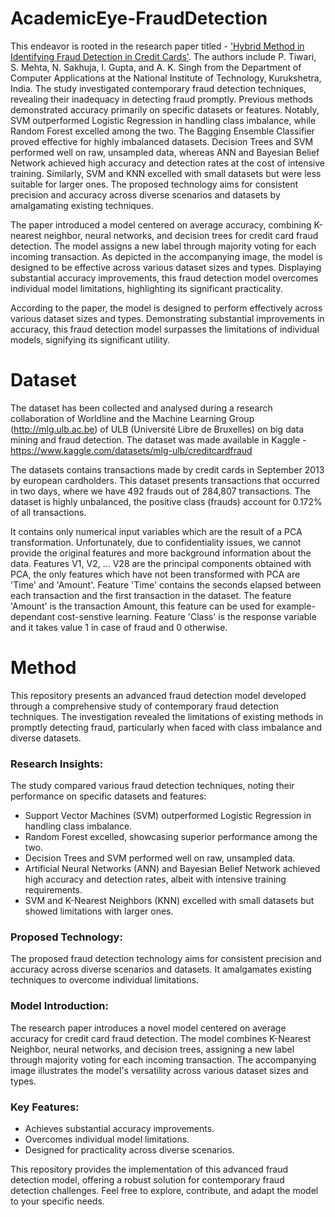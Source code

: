 # AcademicEye-FraudDetection
This endeavor is rooted in the research paper titled - ['Hybrid Method in Identifying Fraud Detection in Credit Cards'](https://www.springerprofessional.de/en/hybrid-method-in-identifying-the-fraud-detection-in-the-credit-c/18238758). The authors include P. Tiwari, S. Mehta, N. Sakhuja, I. Gupta, and A. K. Singh from the Department of Computer Applications at the National Institute of Technology, Kurukshetra, India.
The study investigated contemporary fraud detection techniques, revealing their inadequacy in detecting fraud promptly. Previous methods demonstrated accuracy primarily on specific datasets or features. Notably, SVM outperformed Logistic Regression in handling class imbalance, while Random Forest excelled among the two. The Bagging Ensemble Classifier proved effective for highly imbalanced datasets. Decision Trees and SVM performed well on raw, unsampled data, whereas ANN and Bayesian Belief Network achieved high accuracy and detection rates at the cost of intensive training. Similarly, SVM and KNN excelled with small datasets but were less suitable for larger ones. The proposed technology aims for consistent precision and accuracy across diverse scenarios and datasets by amalgamating existing techniques.

The paper introduced a model centered on average accuracy, combining K-nearest neighbor, neural networks, and decision trees for credit card fraud detection. The model assigns a new label through majority voting for each incoming transaction. As depicted in the accompanying image, the model is designed to be effective across various dataset sizes and types. Displaying substantial accuracy improvements, this fraud detection model overcomes individual model limitations, highlighting its significant practicality.

According to the paper, the model is designed to perform effectively across various dataset sizes and types. Demonstrating substantial improvements in accuracy, this fraud detection model surpasses the limitations of individual models, signifying its significant utility.


# Dataset
The dataset has been collected and analysed during a research collaboration of Worldline and the Machine Learning Group (http://mlg.ulb.ac.be) of ULB (Université Libre de Bruxelles) on big data mining and fraud detection. The dataset was made available in Kaggle - https://www.kaggle.com/datasets/mlg-ulb/creditcardfraud

The datasets contains transactions made by credit cards in September 2013 by european cardholders. This dataset presents transactions that occurred in two days, where we have 492 frauds out of 284,807 transactions. The dataset is highly unbalanced, the positive class (frauds) account for 0.172% of all transactions.

It contains only numerical input variables which are the result of a PCA transformation. Unfortunately, due to confidentiality issues, we cannot provide the original features and more background information about the data. Features V1, V2, ... V28 are the principal components obtained with PCA, the only features which have not been transformed with PCA are 'Time' and 'Amount'. Feature 'Time' contains the seconds elapsed between each transaction and the first transaction in the dataset. The feature 'Amount' is the transaction Amount, this feature can be used for example-dependant cost-senstive learning. Feature 'Class' is the response variable and it takes value 1 in case of fraud and 0 otherwise.

# Method 

This repository presents an advanced fraud detection model developed through a comprehensive study of contemporary fraud detection techniques. The investigation revealed the limitations of existing methods in promptly detecting fraud, particularly when faced with class imbalance and diverse datasets.

### Research Insights:

The study compared various fraud detection techniques, noting their performance on specific datasets and features:

- Support Vector Machines (SVM) outperformed Logistic Regression in handling class imbalance.
- Random Forest excelled, showcasing superior performance among the two.
- Decision Trees and SVM performed well on raw, unsampled data.
- Artificial Neural Networks (ANN) and Bayesian Belief Network achieved high accuracy and detection rates, albeit with intensive training requirements.
- SVM and K-Nearest Neighbors (KNN) excelled with small datasets but showed limitations with larger ones.

### Proposed Technology:

The proposed fraud detection technology aims for consistent precision and accuracy across diverse scenarios and datasets. It amalgamates existing techniques to overcome individual limitations.

### Model Introduction:

The research paper introduces a novel model centered on average accuracy for credit card fraud detection. The model combines K-Nearest Neighbor, neural networks, and decision trees, assigning a new label through majority voting for each incoming transaction. The accompanying image illustrates the model's versatility across various dataset sizes and types.

### Key Features:

- Achieves substantial accuracy improvements.
- Overcomes individual model limitations.
- Designed for practicality across diverse scenarios.

This repository provides the implementation of this advanced fraud detection model, offering a robust solution for contemporary fraud detection challenges. Feel free to explore, contribute, and adapt the model to your specific needs.
